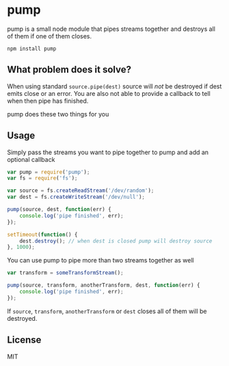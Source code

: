 # pump

pump is a small node module that pipes streams together and destroys all of them if one of them closes.

	npm install pump

## What problem does it solve?

When using standard `source.pipe(dest)` source will _not_ be destroyed if dest emits close or an error.
You are also not able to provide a callback to tell when then pipe has finished.

pump does these two things for you

## Usage

Simply pass the streams you want to pipe together to pump and add an optional callback

``` js
var pump = require('pump');
var fs = require('fs');

var source = fs.createReadStream('/dev/random');
var dest = fs.createWriteStream('/dev/null');

pump(source, dest, function(err) {
	console.log('pipe finished', err);
});

setTimeout(function() {
	dest.destroy(); // when dest is closed pump will destroy source
}, 1000);
```

You can use pump to pipe more than two streams together as well

``` js
var transform = someTransformStream();

pump(source, transform, anotherTransform, dest, function(err) {
	console.log('pipe finished', err);
});
```

If `source`, `transform`, `anotherTransform` or `dest` closes all of them will be destroyed.

## License

MIT
